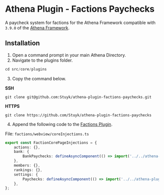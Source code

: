 # Athena Plugin - Factions Paychecks

A paycheck system for factions for the Athena Framework compatible with `3.9.0` of the [Athena Framework](https://athenaframework.com/).

## Installation

1. Open a command prompt in your main Athena Directory.
2. Navigate to the plugins folder.

```ts
cd src/core/plugins
```

3. Copy the command below.

**SSH**

```
git clone git@github.com:Stuyk/athena-plugin-factions-paychecks.git
```

**HTTPS**
```
git clone https://github.com/Stuyk/athena-plugin-factions-paychecks
```

4. Append the following code to the [Factions Plugin](https://github.com/Stuyk/athena-plugin-factions).

File: `factions/webview/coreInjections.ts`

```ts
export const FactionCorePageInjections = {
    actions: {},
    bank: {
        BankPaychecks: defineAsyncComponent(() => import('../../athena-plugin-factions-paychecks/components/BankPaychecks.vue')),
    },
    members: {},
    rankings: {},
    settings: {
        Paychecks: defineAsyncComponent(() => import('../../athena-plugin-factions-paychecks/components/Paychecks.vue')),
    },
};
```
